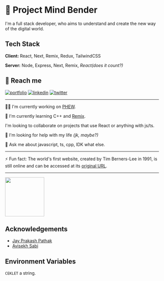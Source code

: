 
# 🚀 Project Mind Bender

I'm a full stack developer, who aims to understand and create the new way of the digital world.

## Tech Stack

**Client:** React, Next, Remix, Redux, TailwindCSS

**Server:** Node, Express, Next, Remix, *React(does it count?)*

## 🔗 Reach me
[![portfolio](https://img.shields.io/badge/my_portfolio-000?style=for-the-badge&logo=ko-fi&logoColor=white)](https://mind0bender.vercel.app)
[![linkedin](https://img.shields.io/badge/linkedin-0A66C2?style=for-the-badge&logo=linkedin&logoColor=white)](https://www.linkedin.com/in/yash-gupta-b962a11a5/)
[![twitter](https://img.shields.io/badge/twitter-1DA1F2?style=for-the-badge&logo=twitter&logoColor=white)](https://twitter.com/mind0bender)
___
👩‍💻 I'm currently working on [PHEW](https://phew.vercel.app).

🧠 I'm currently learning C++ and [Remix](https://remix.run).

I'm looking to collaborate on projects that use React or anything with js/ts.

🤔 I'm looking for help with my life *(jk, maybe?)*

💬 Ask me about javascript, ts, cpp, IDK what else.
___
⚡️ Fun fact: The world's first website, created by Tim Berners-Lee in 1991, is still online and can be accessed at its [original URL](http://info.cern.ch/hypertext/WWW/TheProject.html).
___
<img width="128" src="https://avatars.githubusercontent.com/u/87781848?v=4" />

## Acknowledgements
 - [Jay Prakash Pathak](https://github.com/devjayprakash)
 - [Avisekh Sabi](https://github.com/avisekh3110)

## Environment Variables
`CEKLET` a string.

